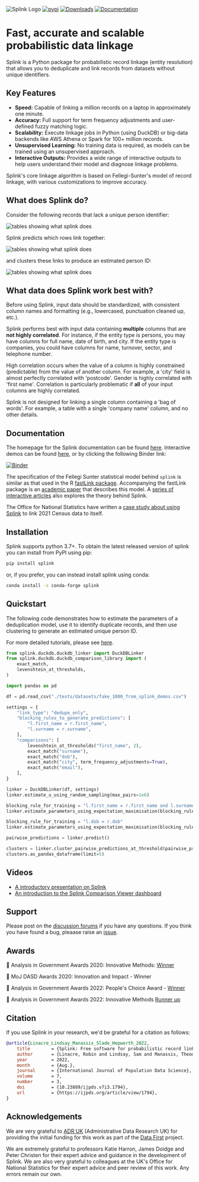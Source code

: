 ![Splink Logo](https://user-images.githubusercontent.com/7570107/85285114-3969ac00-b488-11ea-88ff-5fca1b34af1f.png)
[![pypi](https://img.shields.io/github/v/release/moj-analytical-services/splink?include_prereleases)](https://pypi.org/project/splink/#history)
[![Downloads](https://pepy.tech/badge/splink/month)](https://pepy.tech/project/splink)
[![Documentation](https://img.shields.io/badge/API-documentation-blue)](https://moj-analytical-services.github.io/splink/)

# Fast, accurate and scalable probabilistic data linkage

Splink is a Python package for probabilistic record linkage (entity resolution) that allows you to deduplicate and link records from datasets without unique identifiers.

## Key Features

- **Speed:** Capable of linking a million records on a laptop in approximately one minute.
- **Accuracy:** Full support for term frequency adjustments and user-defined fuzzy matching logic.
- **Scalability:** Execute linkage jobs in Python (using DuckDB) or big-data backends like AWS Athena or Spark for 100+ million records.
- **Unsupervised Learning:** No training data is required, as models can be trained using an unsupervised approach.
- **Interactive Outputs:** Provides a wide range of interactive outputs to help users understand their model and diagnose linkage problems.

Splink's core linkage algorithm is based on Fellegi-Sunter's model of record linkage, with various customizations to improve accuracy.

## What does Splink do?

Consider the following records that lack a unique person identifier:

![tables showing what splink does](https://raw.githubusercontent.com/moj-analytical-services/splink/improve_readme_what_does_splink_do/docs/img/main_readme_what_does_splink_do_1.drawio.png)

Splink predicts which rows link together:

![tables showing what splink does](https://raw.githubusercontent.com/moj-analytical-services/splink/improve_readme_what_does_splink_do/docs/img/main_readme_what_does_splink_do_2.drawio.png)

and clusters these links to produce an estimated person ID:

![tables showing what splink does](https://raw.githubusercontent.com/moj-analytical-services/splink/improve_readme_what_does_splink_do/docs/img/main_readme_what_does_splink_do_3.drawio.png)

## What data does Splink work best with?

Before using Splink, input data should be standardized, with consistent column names and formatting (e.g., lowercased, punctuation cleaned up, etc.).

Splink performs best with input data containing **multiple** columns that are **not highly correlated**. For instance, if the entity type is persons, you may have columns for full name, date of birth, and city. If the entity type is companies, you could have columns for name, turnover, sector, and telephone number.

High correlation occurs when the value of a column is highly constrained (predictable) from the value of another column. For example, a 'city' field is almost perfectly correlated with 'postcode'. Gender is highly correlated with 'first name'. Correlation is particularly problematic if **all** of your input columns are highly correlated.

Splink is not designed for linking a single column containing a 'bag of words'. For example, a table with a single 'company name' column, and no other details.

## Documentation

The homepage for the Splink documentation can be found [here](https://moj-analytical-services.github.io/splink/). Interactive demos can be found [here](https://github.com/moj-analytical-services/splink_demos/tree/splink3_demos), or by clicking the following Binder link:

[![Binder](https://mybinder.org/badge.svg)](https://mybinder.org/v2/gh/moj-analytical-services/splink_demos/master?urlpath=lab)

The specification of the Fellegi Sunter statistical model behind `splink` is similar as that used in the R [fastLink package](https://github.com/kosukeimai/fastLink). Accompanying the fastLink package is an [academic paper](http://imai.fas.harvard.edu/research/files/linkage.pdf) that describes this model. A [series of interactive articles](https://www.robinlinacre.com/probabilistic_linkage/) also explores the theory behind Splink.

The Office for National Statistics have written a [case study about using Splink](https://github.com/Data-Linkage/Splink-census-linkage/blob/main/SplinkCaseStudy.pdf) to link 2021 Census data to itself.

## Installation

Splink supports python 3.7+. To obtain the latest released version of splink you can install from PyPI using pip:

```sh
pip install splink
```

or, if you prefer, you can instead install splink using conda:

```sh
conda install -c conda-forge splink
```

## Quickstart

The following code demonstrates how to estimate the parameters of a deduplication model, use it to identify duplicate records, and then use clustering to generate an estimated unique person ID.

For more detailed tutorials, please see [here](https://moj-analytical-services.github.io/splink/demos/00_Tutorial_Introduction.html).

```py
from splink.duckdb.duckdb_linker import DuckDBLinker
from splink.duckdb.duckdb_comparison_library import (
    exact_match,
    levenshtein_at_thresholds,
)

import pandas as pd

df = pd.read_csv("./tests/datasets/fake_1000_from_splink_demos.csv")

settings = {
    "link_type": "dedupe_only",
    "blocking_rules_to_generate_predictions": [
        "l.first_name = r.first_name",
        "l.surname = r.surname",
    ],
    "comparisons": [
        levenshtein_at_thresholds("first_name", 2),
        exact_match("surname"),
        exact_match("dob"),
        exact_match("city", term_frequency_adjustments=True),
        exact_match("email"),
    ],
}

linker = DuckDBLinker(df, settings)
linker.estimate_u_using_random_sampling(max_pairs=1e6)

blocking_rule_for_training = "l.first_name = r.first_name and l.surname = r.surname"
linker.estimate_parameters_using_expectation_maximisation(blocking_rule_for_training)

blocking_rule_for_training = "l.dob = r.dob"
linker.estimate_parameters_using_expectation_maximisation(blocking_rule_for_training)

pairwise_predictions = linker.predict()

clusters = linker.cluster_pairwise_predictions_at_threshold(pairwise_predictions, 0.95)
clusters.as_pandas_dataframe(limit=5)
```

## Videos

- [A introductory presentation on Splink](https://www.youtube.com/watch?v=msz3T741KQI)
- [An introduction to the Splink Comparison Viewer dashboard](https://www.youtube.com/watch?v=DNvCMqjipis)

## Support

Please post on the [discussion forums](https://github.com/moj-analytical-services/splink/discussions) if you have any questions. If you think you have found a bug, pleaase raise an [issue](https://github.com/moj-analytical-services/splink/issues).

## Awards

🥇 Analysis in Government Awards 2020: Innovative Methods: [Winner](https://www.gov.uk/government/news/launch-of-the-analysis-in-government-awards)

🥇 MoJ DASD Awards 2020: Innovation and Impact - Winner

🥇 Analysis in Government Awards 2022: People's Choice Award - [Winner](https://analysisfunction.civilservice.gov.uk/news/announcing-the-winner-of-the-first-analysis-in-government-peoples-choice-award/)

🥈 Analysis in Government Awards 2022: Innovative Methods [Runner up](https://twitter.com/gov_analysis/status/1616073633692274689?s=20&t=6TQyNLJRjnhsfJy28Zd6UQ)

## Citation

If you use Splink in your research, we'd be grateful for a citation as follows:

```BibTeX
@article{Linacre_Lindsay_Manassis_Slade_Hepworth_2022,
	title        = {Splink: Free software for probabilistic record linkage at scale.},
	author       = {Linacre, Robin and Lindsay, Sam and Manassis, Theodore and Slade, Zoe and Hepworth, Tom},
	year         = 2022,
	month        = {Aug.},
	journal      = {International Journal of Population Data Science},
	volume       = 7,
	number       = 3,
	doi          = {10.23889/ijpds.v7i3.1794},
	url          = {https://ijpds.org/article/view/1794},
}
```

## Acknowledgements

We are very grateful to [ADR UK](https://www.adruk.org/) (Administrative Data Research UK) for providing the initial funding for this work as part of the [Data First](https://www.adruk.org/our-work/browse-all-projects/data-first-harnessing-the-potential-of-linked-administrative-data-for-the-justice-system-169/) project.

We are extremely grateful to professors Katie Harron, James Doidge and Peter Christen for their expert advice and guidance in the development of Splink. We are also very grateful to colleagues at the UK's Office for National Statistics for their expert advice and peer review of this work. Any errors remain our own.
